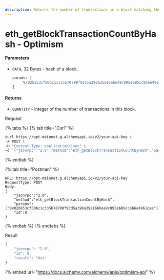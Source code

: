 ```yaml
---
description: Returns the number of transactions in a block matching the given block hash.
---
```


# eth\_getBlockTransactionCountByHash - Optimism

#### Parameters

*   `DATA`, 32 Bytes - hash of a block.

    ```javascript
    params: [ 
        '0x02b853cf50bc1c335b70790f93d5a390a35a166bea9c895e685cc866e4961cae' 
    ]
    ```

#### Returns

* `QUANTITY` - integer of the number of transactions in this block.

Request

{% tabs %}
{% tab title="Curl" %}
```bash
curl https://opt-mainnet.g.alchemyapi.io/v2/your-api-key \
-X POST \
-H "Content-Type: application/json" \
-d '{"jsonrpc":"2.0","method":"eth_getBlockTransactionCountByHash","params":["0x02b853cf50bc1c335b70790f93d5a390a35a166bea9c895e685cc866e4961cae"],"id":0}'
```
{% endtab %}

{% tab title="Postman" %}
```http
URL: https://opt-mainnet.g.alchemyapi.io/v2/your-api-key
RequestType: POST
Body: 
{
    "jsonrpc":"2.0",
    "method":"eth_getBlockTransactionCountByHash",
    "params":["0x02b853cf50bc1c335b70790f93d5a390a35a166bea9c895e685cc866e4961cae"],
    "id":0
}
```
{% endtab %}
{% endtabs %}

Result

```javascript
{
    "jsonrpc": "2.0",
    "id": 0,
    "result": "0x1"
}
```

{% embed url="https://docs.alchemy.com/alchemy/apis/optimism-api" %}
